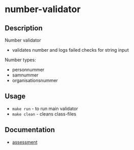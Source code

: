# number-validator

## Description
Number validator
- validates number and logs failed checks for string input

Number types:
- personnummer
- samnummer
- organisationsnummer


## Usage

- `make run` - to run main validator
- `make clean` - cleans class-files

## Documentation

-  [assessment](docs/assessment.md)
